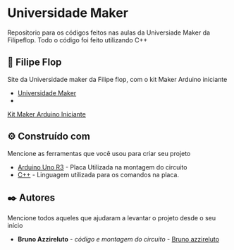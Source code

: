 # Universidade Maker

Repositorio para os códigos feitos nas aulas da Universiade Maker da Filipeflop.
Todo o código foi feito utilizando C++


## 📖 Filipe Flop

Site da Universidade maker da Filipe flop, com o kit Maker Arduino iniciante

* [Universidade Maker](https://www.filipeflop.com/universidade/aprenda-arduino-em-casa-iniciante/material-necessario/) 
* 
[Kit Maker Arduino Iniciante](https://www.filipeflop.com/produto/kit-maker-arduino-iniciante/)

## ⚙️ Construído com

Mencione as ferramentas que você usou para criar seu projeto

* [Arduino Uno R3](https://store.arduino.cc/products/arduino-uno-rev3/) - Placa Utilizada na montagem do circuito
* [C++](https://docs.microsoft.com/pt-br/cpp/cpp/?view=msvc-160) - Linguagem utilizada para os comandos na placa.

## ✒️ Autores

Mencione todos aqueles que ajudaram a levantar o projeto desde o seu início

* **Bruno Azzireluto** - *código e montagem do circuito* - [Bruno azzireluto](https://github.com/Brunoazzireluto)